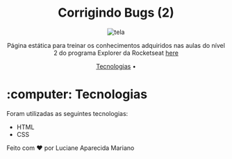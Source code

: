 <h1 align="center">Corrigindo Bugs (2) </h1>

<p align="center">
<img src="https://user-images.githubusercontent.com/92582446/163576627-9f241256-e9b1-4843-8554-5e7d1358cb75.JPG" alt="tela"/>
</p>

<p align="center">Página estática para treinar os conhecimentos adquiridos nas aulas do nível 2 do programa Explorer da Rocketseat <a href="https://github.com/lucianeaparecidamariano/ExplorerRocketseat_Desafio2">here</a></p>

<p align="center">
 <a href="#technologies">Tecnologias</a> •
</p>

<h1 id="technologies">:computer: Tecnologias</h1>

<p>Foram utilizadas as seguintes tecnologias:</p>

- HTML
- CSS



Feito com :heart: por Luciane Aparecida Mariano
